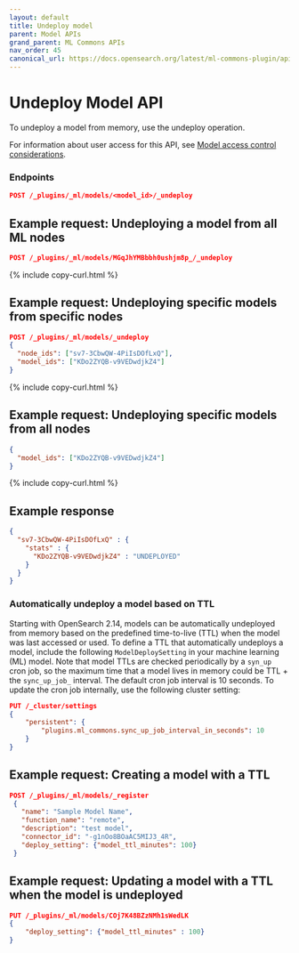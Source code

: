 ```yaml
---
layout: default
title: Undeploy model
parent: Model APIs
grand_parent: ML Commons APIs
nav_order: 45
canonical_url: https://docs.opensearch.org/latest/ml-commons-plugin/api/model-apis/undeploy-model/
---
```


# Undeploy Model API

To undeploy a model from memory, use the undeploy operation.

For information about user access for this API, see [Model access control considerations]({{site.url}}{{site.baseurl}}/ml-commons-plugin/api/model-apis/index/#model-access-control-considerations).

### Endpoints

```json
POST /_plugins/_ml/models/<model_id>/_undeploy
```

## Example request: Undeploying a model from all ML nodes

```json
POST /_plugins/_ml/models/MGqJhYMBbbh0ushjm8p_/_undeploy
```
{% include copy-curl.html %}

## Example request: Undeploying specific models from specific nodes

```json
POST /_plugins/_ml/models/_undeploy
{
  "node_ids": ["sv7-3CbwQW-4PiIsDOfLxQ"],
  "model_ids": ["KDo2ZYQB-v9VEDwdjkZ4"]
}
```
{% include copy-curl.html %}

## Example request: Undeploying specific models from all nodes

```json
{
  "model_ids": ["KDo2ZYQB-v9VEDwdjkZ4"]
}
```
{% include copy-curl.html %}

## Example response

```json
{
  "sv7-3CbwQW-4PiIsDOfLxQ" : {
    "stats" : {
      "KDo2ZYQB-v9VEDwdjkZ4" : "UNDEPLOYED"
    }
  }
}
```
### Automatically undeploy a model based on TTL

Starting with OpenSearch  2.14, models can be automatically undeployed from memory based on the predefined time-to-live (TTL) when the model was last accessed or used. To define a TTL that automatically undeploys a model, include the following `ModelDeploySetting` in your machine learning (ML) model. Note that model TTLs are checked periodically by a `syn_up` cron job, so the maximum time that a model lives in memory could be TTL + the `sync_up_job_` interval. The default cron job interval is 10 seconds. To update the cron job internally, use the following cluster setting:

```json
PUT /_cluster/settings
{
    "persistent": {
        "plugins.ml_commons.sync_up_job_interval_in_seconds": 10
    }
}
```

## Example request: Creating a model with a TTL
```json
POST /_plugins/_ml/models/_register
 {
   "name": "Sample Model Name",
   "function_name": "remote",
   "description": "test model",
   "connector_id": "-g1nOo8BOaAC5MIJ3_4R",
   "deploy_setting": {"model_ttl_minutes": 100}
 }
```

## Example request: Updating a model with a TTL when the model is undeployed
```json
PUT /_plugins/_ml/models/COj7K48BZzNMh1sWedLK
{
    "deploy_setting": {"model_ttl_minutes" : 100}
}
```
